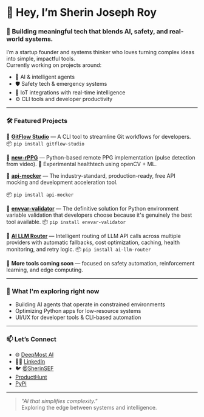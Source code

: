 
# 👋 Hey, I’m Sherin Joseph Roy

### 🚀 Building meaningful tech that blends AI, safety, and real-world systems.

I’m a startup founder and systems thinker who loves turning complex ideas into simple, impactful tools.  
Currently working on projects around:

- 🧠 AI & intelligent agents  
- 🛡️ Safety tech & emergency systems  
- 🔌 IoT integrations with real-time intelligence  
- ⚙️ CLI tools and developer productivity  

---

### 🛠️ Featured Projects

🔧 **[GitFlow Studio](https://github.com/Sherin-SEF-AI/GitFlow-Studio)** — A CLI tool to streamline Git workflows for developers.  
📦 `pip install gitflow-studio`

🧬 **[new-rPPG](https://github.com/Sherin-SEF-AI/new-rPPG)** — Python-based remote PPG implementation (pulse detection from video). 
🎯 Experimental healthtech using openCV + ML.

🔧 **[api-mocker](https://github.com/Sherin-SEF-AI/api-mocker)** —  The industry-standard, production-ready, free API mocking and development acceleration tool.

📦 `pip install api-mocker`

🔧 **[envvar-validator](https://github.com/Sherin-SEF-AI/envvar-validator)** —  The definitive solution for Python environment variable validation that developers choose because it's genuinely the best tool available.
📦 `pip install envvar-validator`

🔧 **[AI LLM Router](https://github.com/Sherin-SEF-AI/llm-router)** —  Intelligent routing of LLM API calls across multiple providers with automatic fallbacks, cost optimization, caching, health monitoring, and retry logic.
📦 `pip install ai-llm-router`


🔐 **More tools coming soon** — focused on safety automation, reinforcement learning, and edge computing.

---

### 🌱 What I'm exploring right now
- Building AI agents that operate in constrained environments
- Optimizing Python apps for low-resource systems
- UI/UX for developer tools & CLI-based automation

---

### 📫 Let’s Connect

- 🌐 [DeepMost AI](https://deepmostai.com/)
- 🧑‍💼 [LinkedIn](https://linkedin.com/in/sherin-roy-deepmost)
- 🐦 [@SherinSEF](https://x.com/SherinSEF)
- [ProductHunt](https://www.producthunt.com/products/gitflowstudio?launch=gitflowstudio)
- [PyPi](https://pypi.org/user/joai22/)
---

> *"AI that simplifies complexity."*  
> Exploring the edge between systems and intelligence.

